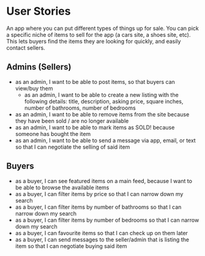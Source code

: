 # User Stories

An app where you can put different types of things up for sale. You can pick a specific niche of items to sell for the app (a cars site, a shoes site, etc). This lets buyers find the items they are looking for quickly, and easily contact sellers.

## Admins (Sellers) 
- as an admin, I want to be able to post items, so that buyers can view/buy them
  - as an admin, I want to be able to create a new listing with the following details: title, description, asking price, square inches, number of bathrooms, number of bedrooms
- as an admin, I want to be able to remove items from the site because they have been sold / are no longer available
- as an admin, I want to be able to mark items as SOLD! because someone has bought the item 
- as an admin, I want to be able to send a message via app, email, or text so that I can negotiate the selling of said item

## Buyers
- as a buyer, I can see featured items on a main feed, because I want to be able to browse the available items
- as a buyer, I can filter items by price so that I can narrow down my search
- as a buyer, I can filter items by number of bathrooms so that I can narrow down my search
- as a buyer, I can filter items by number of bedrooms so that I can narrow down my search
- as a buyer, I can favourite items so that I can check up on them later
- as a buyer, I can send messages to the seller/admin that is listing the item so that I can negotiate buying said item
